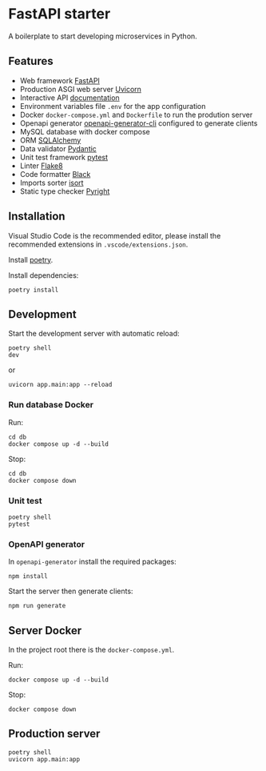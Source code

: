 # FastAPI starter
A boilerplate to start developing microservices in Python.

## Features
- Web framework [FastAPI](https://fastapi.tiangolo.com/)
- Production ASGI web server [Uvicorn](https://www.uvicorn.org/)
- Interactive API [documentation](http://localhost:8000/docs)
- Environment variables file `.env` for the app configuration
- Docker `docker-compose.yml` and `Dockerfile` to run the prodution server
- Openapi generator [openapi-generator-cli](https://github.com/OpenAPITools/openapi-generator-cli) configured to generate clients
- MySQL database with docker compose
- ORM [SQLAlchemy](https://www.sqlalchemy.org/)
- Data validator [Pydantic](https://pydantic-docs.helpmanual.io/)
- Unit test framework [pytest](https://docs.pytest.org/en/7.1.x/contents.html)
- Linter [Flake8](https://flake8.pycqa.org/en/latest/)
- Code formatter [Black](https://black.readthedocs.io/en/stable/)
- Imports sorter [isort](https://pycqa.github.io/isort/)
- Static type checker [Pyright](https://github.com/RobertCraigie/pyright-python)

## Installation
Visual Studio Code is the recommended editor, please install the recommended extensions in `.vscode/extensions.json`.

Install [poetry](https://python-poetry.org/docs/#installation).

Install dependencies:
```shell
poetry install
```

## Development
Start the development server with automatic reload:
```shell
poetry shell
dev
```
or
```shell
uvicorn app.main:app --reload
```

### Run database Docker
Run:
```shell
cd db
docker compose up -d --build
```
Stop:
```shell
cd db
docker compose down
```

### Unit test
```shell
poetry shell
pytest
```

### OpenAPI generator
In `openapi-generator` install the required packages:
```shell
npm install
```
Start the server then generate clients:
```shell
npm run generate
```

## Server Docker
In the project root there is the `docker-compose.yml`.

Run:
```shell
docker compose up -d --build
```
Stop:
```shell
docker compose down
```

## Production server
```shell
poetry shell
uvicorn app.main:app
```
